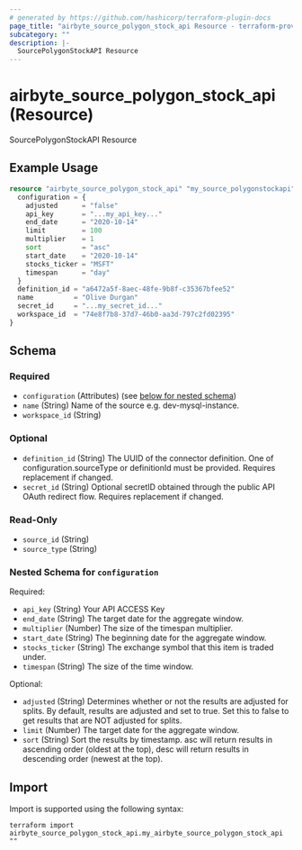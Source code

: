 ```yaml
---
# generated by https://github.com/hashicorp/terraform-plugin-docs
page_title: "airbyte_source_polygon_stock_api Resource - terraform-provider-airbyte"
subcategory: ""
description: |-
  SourcePolygonStockAPI Resource
---
```


# airbyte_source_polygon_stock_api (Resource)

SourcePolygonStockAPI Resource

## Example Usage

```terraform
resource "airbyte_source_polygon_stock_api" "my_source_polygonstockapi" {
  configuration = {
    adjusted      = "false"
    api_key       = "...my_api_key..."
    end_date      = "2020-10-14"
    limit         = 100
    multiplier    = 1
    sort          = "asc"
    start_date    = "2020-10-14"
    stocks_ticker = "MSFT"
    timespan      = "day"
  }
  definition_id = "a6472a5f-8aec-48fe-9b8f-c35367bfee52"
  name          = "Olive Durgan"
  secret_id     = "...my_secret_id..."
  workspace_id  = "74e8f7b8-37d7-46b0-aa3d-797c2fd02395"
}
```

<!-- schema generated by tfplugindocs -->
## Schema

### Required

- `configuration` (Attributes) (see [below for nested schema](#nestedatt--configuration))
- `name` (String) Name of the source e.g. dev-mysql-instance.
- `workspace_id` (String)

### Optional

- `definition_id` (String) The UUID of the connector definition. One of configuration.sourceType or definitionId must be provided. Requires replacement if changed.
- `secret_id` (String) Optional secretID obtained through the public API OAuth redirect flow. Requires replacement if changed.

### Read-Only

- `source_id` (String)
- `source_type` (String)

<a id="nestedatt--configuration"></a>
### Nested Schema for `configuration`

Required:

- `api_key` (String) Your API ACCESS Key
- `end_date` (String) The target date for the aggregate window.
- `multiplier` (Number) The size of the timespan multiplier.
- `start_date` (String) The beginning date for the aggregate window.
- `stocks_ticker` (String) The exchange symbol that this item is traded under.
- `timespan` (String) The size of the time window.

Optional:

- `adjusted` (String) Determines whether or not the results are adjusted for splits. By default, results are adjusted and set to true. Set this to false to get results that are NOT adjusted for splits.
- `limit` (Number) The target date for the aggregate window.
- `sort` (String) Sort the results by timestamp. asc will return results in ascending order (oldest at the top), desc will return results in descending order (newest at the top).

## Import

Import is supported using the following syntax:

```shell
terraform import airbyte_source_polygon_stock_api.my_airbyte_source_polygon_stock_api ""
```
